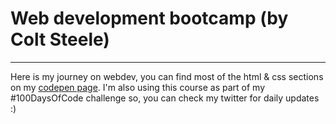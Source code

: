 # Web development bootcamp (by Colt Steele)
---
Here is my journey on webdev, you can find most of the html & css sections on my [codepen page](https://codepen.io/bryanmed). I'm also using this course as part of my #100DaysOfCode challenge so, you can check my twitter for daily updates :)


